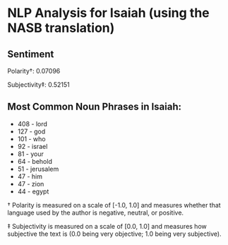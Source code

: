 # NLP Analysis for Isaiah (using the NASB translation)

## Sentiment

Polarity†: 0.07096

Subjectivity‡: 0.52151

## Most Common Noun Phrases in Isaiah:

 * 408	-  lord
 * 127	-  god
 * 101	-  who
 * 92	-  israel
 * 81	-  your
 * 64	-  behold
 * 51	-  jerusalem
 * 47	-  him
 * 47	-  zion
 * 44	-  egypt


† Polarity is measured on a scale of [-1.0, 1.0] and measures whether that language used by the author is negative, neutral, or positive.

‡ Subjectivity is measured on a scale of [0.0, 1.0] and measures how subjective the text is (0.0 being very objective; 1.0 being very subjective).
